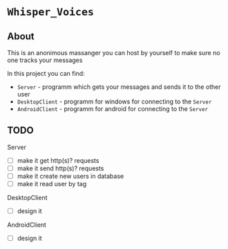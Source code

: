 # `Whisper_Voices`

## About

This is an anonimous massanger you can host by yourself to make sure no one tracks your messages

In this project you can find: 
- `Server` - programm which gets your messages and sends it to the other user
- `DesktopClient` - programm for windows for connecting to the `Server`
- `AndroidClient` - programm for android for connecting to the `Server`

## TODO

Server
- [ ] make it get http(s)? requests
- [ ] make it send http(s)? requests
- [ ] make it create new users in database
- [ ] make it read user by tag

DesktopClient
- [ ] design it

AndroidClient
- [ ] design it
